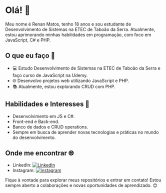 # Olá! 👋

Meu nome é Renan Matos, tenho 18 anos e sou estudante de Desenvolvimento de Sistemas na ETEC de Taboão da Serra. Atualmente, estou aprimorando minhas habilidades em programação, com foco em JavaScript, C# e PHP.

## O que eu faço 🚀

- 💻 Estudo Desenvolvimento de Sistemas na ETEC de Taboão da Serra e faço curso de JavaScript na Udemy.
- 🌐 Desenvolvo projetos web utilizando JavaScript e PHP.
- 📚 Atualmente, estou explorando CRUD com PHP.

## Habilidades e Interesses 🌟

- Desenvolvimento em JS e C#.
- Front-end e Back-end.
- Banco de dados e CRUD operations.
- Sempre em busca de aprender novas tecnologias e práticas no mundo do desenvolvimento.

## Onde me encontrar 🌐

- LinkedIn: [![LinkedIn](https://img.shields.io/badge/LinkedIn-0077B5?style=for-the-badge&logo=linkedin&logoColor=white)](https://br.linkedin.com/in/renan-matos-42361824b)
- Instagram: [![instagram](https://img.shields.io/badge/Instagram-E4405F?style=for-the-badge&logo=instagram&logoColor=white)](https://www.instagram.com/renan.mlz/)

Fique à vontade para explorar meus repositórios e entrar em contato! Estou sempre aberto a colaborações e novas oportunidades de aprendizado. 😊

